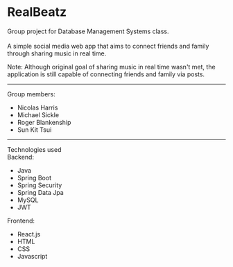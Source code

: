 # RealBeatz

Group project for Database Management Systems class. 
<br>
<br>
A simple social media web app that aims to connect friends and family<br>
through sharing music in real time.

Note: Although original goal of sharing music in real time wasn't met, the application is still
capable of connecting friends and family via posts.
_____________________________________________

Group members:
- Nicolas Harris
- Michael Sickle
- Roger Blankenship
- Sun Kit Tsui
_____________________________________________

Technologies used
<br>
Backend:
- Java
- Spring Boot
- Spring Security
- Spring Data Jpa
- MySQL
- JWT

Frontend:
- React.js
- HTML
- CSS
- Javascript
